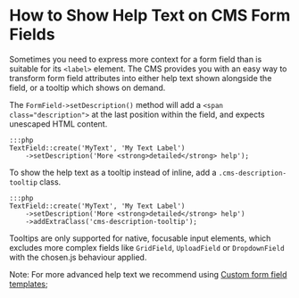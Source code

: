 # How to Show Help Text on CMS Form Fields

Sometimes you need to express more context for a form field
than is suitable for its `<label>` element.
The CMS provides you with an easy way to transform
form field attributes into either help text
shown alongside the field, or a tooltip which shows on demand.

The `FormField->setDescription()` method will add a `<span class="description">`
at the last position within the field, and expects unescaped HTML content.

	:::php
	TextField::create('MyText', 'My Text Label')
		->setDescription('More <strong>detailed</strong> help');

To show the help text as a tooltip instead of inline,
add a `.cms-description-tooltip` class.

	:::php
	TextField::create('MyText', 'My Text Label')
		->setDescription('More <strong>detailed</strong> help')
		->addExtraClass('cms-description-tooltip');

Tooltips are only supported
for native, focusable input elements, which excludes
more complex fields like `GridField`, `UploadField`
or `DropdownField` with the chosen.js behaviour applied.

Note: For more advanced help text we recommend using
[Custom form field templates](/topics/forms#custom-form-field-templates);
